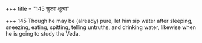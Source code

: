 +++
title = "145 सुप्त्वा क्षुत्वा"

+++
145	Though he may be (already) pure, let him sip water after sleeping, sneezing, eating, spitting, telling untruths, and drinking water, likewise when he is going to study the Veda.